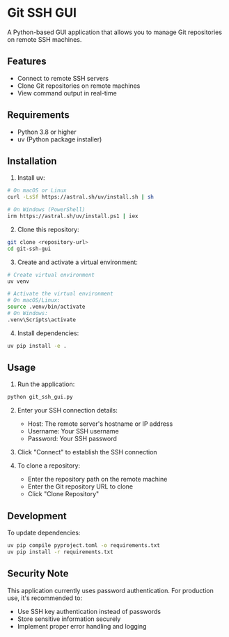# Git SSH GUI

A Python-based GUI application that allows you to manage Git repositories on remote SSH machines.

## Features

- Connect to remote SSH servers
- Clone Git repositories on remote machines
- View command output in real-time

## Requirements

- Python 3.8 or higher
- uv (Python package installer)

## Installation

1. Install uv:
```bash
# On macOS or Linux
curl -LsSf https://astral.sh/uv/install.sh | sh

# On Windows (PowerShell)
irm https://astral.sh/uv/install.ps1 | iex
```

2. Clone this repository:
```bash
git clone <repository-url>
cd git-ssh-gui
```

3. Create and activate a virtual environment:
```bash
# Create virtual environment
uv venv

# Activate the virtual environment
# On macOS/Linux:
source .venv/bin/activate
# On Windows:
.venv\Scripts\activate
```

4. Install dependencies:
```bash
uv pip install -e .
```

## Usage

1. Run the application:
```bash
python git_ssh_gui.py
```

2. Enter your SSH connection details:
   - Host: The remote server's hostname or IP address
   - Username: Your SSH username
   - Password: Your SSH password

3. Click "Connect" to establish the SSH connection

4. To clone a repository:
   - Enter the repository path on the remote machine
   - Enter the Git repository URL to clone
   - Click "Clone Repository"

## Development

To update dependencies:
```bash
uv pip compile pyproject.toml -o requirements.txt
uv pip install -r requirements.txt
```

## Security Note

This application currently uses password authentication. For production use, it's recommended to:
- Use SSH key authentication instead of passwords
- Store sensitive information securely
- Implement proper error handling and logging 